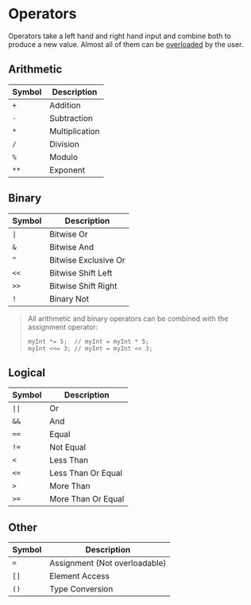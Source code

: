 # Operators

Operators take a left hand and right hand input and combine both to produce a new value.
Almost all of them can be [overloaded](functions.md#overloading) by the user.

## Arithmetic

| Symbol | Description    |
| ------ | -------------- |
| `+`    | Addition       |
| `-`    | Subtraction    |
| `*`    | Multiplication |
| `/`    | Division       |
| `%`    | Modulo         |
| `**`   | Exponent       |

## Binary

| Symbol | Description          |
| ------ | -------------------- |
| `\|`   | Bitwise Or           |
| `&`    | Bitwise And          |
| `^`    | Bitwise Exclusive Or |
| `<<`   | Bitwise Shift Left   |
| `>>`   | Bitwise Shift Right  |
| `!`    | Binary Not           |

> All arithmetic and binary operators can be combined with the assignment operator:
>
> ```
> myInt *= 5;  // myInt = myInt * 5;
> myInt <<= 3; // myInt = myInt << 3;
> ```

## Logical

| Symbol | Description        |
| ------ | ------------------ |
| `\|\|` | Or                 |
| `&&`   | And                |
| `==`   | Equal              |
| `!=`   | Not Equal          |
| `<`    | Less Than          |
| `<=`   | Less Than Or Equal |
| `>`    | More Than          |
| `>=`   | More Than Or Equal |

## Other

| Symbol | Description                   |
| ------ | ----------------------------- |
| `=`    | Assignment (Not overloadable) |
| `[]`   | Element Access                |
| `()`   | Type Conversion               |
